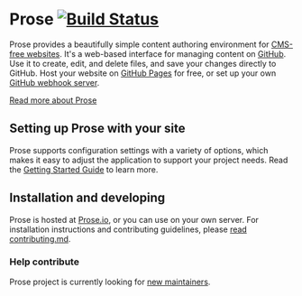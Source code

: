 # Prose [![Build Status](https://travis-ci.org/prose/prose.svg?branch=master)](https://travis-ci.org/prose/prose)

Prose provides a beautifully simple content authoring environment for
[CMS-free websites](http://developmentseed.org/blog/2012/07/27/build-cms-free-websites/).
It's a web-based interface for managing content on [GitHub](http://github.com).
Use it to create, edit, and delete files, and save your changes directly to GitHub.
Host your website on [GitHub Pages](http://pages.github.com) for free,
or set up your own [GitHub webhook server](http://developmentseed.org/blog/2013/05/01/introducing-jekyll-hook/).

[Read more about Prose](http://prose.io/#about)

## Setting up Prose with your site

Prose supports configuration settings with a variety of options,
which makes it easy to adjust the application to support your project needs.
Read the [Getting Started Guide](https://github.com/prose/prose/wiki/Getting-Started) to learn more.

## Installation and developing

Prose is hosted at [Prose.io](http://prose.io), or you can use on your own server.
For installation instructions and contributing guidelines, please [read contributing.md](CONTRIBUTING.md).

### Help contribute

Prose project is currently looking for [new maintainers](https://github.com/prose/prose/issues/743).
